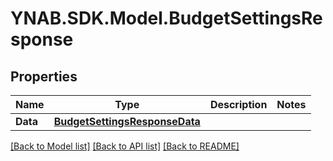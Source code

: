 # YNAB.SDK.Model.BudgetSettingsResponse
## Properties

Name | Type | Description | Notes
------------ | ------------- | ------------- | -------------
**Data** | [**BudgetSettingsResponseData**](BudgetSettingsResponseData.md) |  | 

[[Back to Model list]](../README.md#documentation-for-models) [[Back to API list]](../README.md#documentation-for-api-endpoints) [[Back to README]](../README.md)


